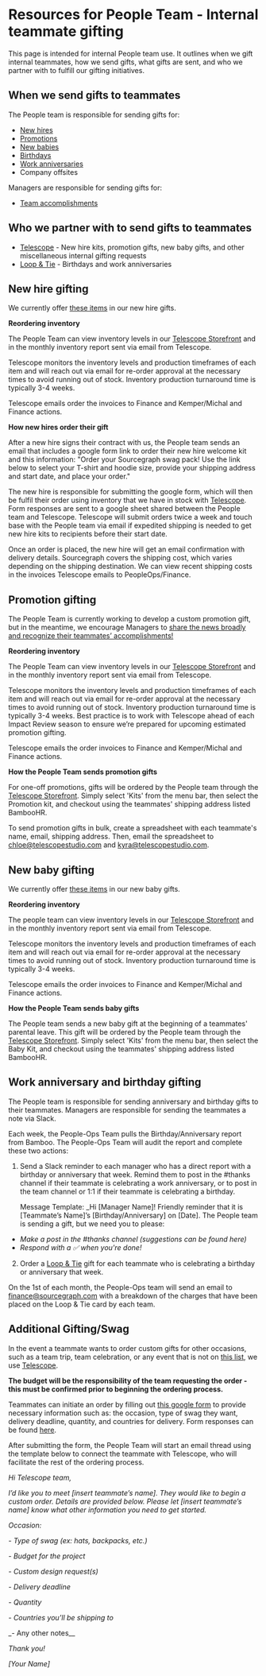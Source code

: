 # Resources for People Team - Internal teammate gifting

This page is intended for internal People team use. It outlines when we gift internal teammates, how we send gifts, what gifts are sent, and who we partner with to fulfill our gifting initiatives.

## When we send gifts to teammates

The People team is responsible for sending gifts for:

- [New hires](internal-swag.md#New-hire-gifting)
- [Promotions](internal-swag.md#Promotion-gifting)
- [New babies](internal-swag.md#New-baby-gifting)
- [Birthdays](internal-swag.md#Work-anniversary-and-birthday-gifting)
- [Work anniversaries](internal-swag.md#Work-anniversary-and-birthday-gifting)
- Company offsites

Managers are responsible for sending gifts for:

- [Team accomplishments](internal-swag.md#Additional-Gifting/Swag)

## Who we partner with to send gifts to teammates

- [Telescope](https://www.telescopestudio.com/) - New hire kits, promotion gifts, new baby gifts, and other miscellaneous internal gifting requests
- [Loop & Tie](https://www.loopandtie.com/) - Birthdays and work anniversaries

## New hire gifting

We currently offer [these items](../../../../benefits-pay-perks/benefits-perks/celebrate.md#new-hires) in our new hire gifts.

**Reordering inventory**

The People Team can view inventory levels in our [Telescope Storefront](https://sourcegraph.telescopestudio.com/) and in the monthly inventory report sent via email from Telescope.

Telescope monitors the inventory levels and production timeframes of each item and will reach out via email for re-order approval at the necessary times to avoid running out of stock. Inventory production turnaround time is typically 3-4 weeks.

Telescope emails order the invoices to Finance and Kemper/Michal and Finance actions.

**How new hires order their gift**

After a new hire signs their contract with us, the People team sends an email that includes a google form link to order their new hire welcome kit and this information: "Order your Sourcegraph swag pack! Use the link below to select your T-shirt and hoodie size, provide your shipping address and start date, and place your order."

The new hire is responsible for submitting the google form, which will then be fulfil their order using inventory that we have in stock with [Telescope](https://www.telescopestudio.com/). Form responses are sent to a google sheet shared between the People team and Telescope. Telescope will submit orders twice a week and touch base with the People team via email if expedited shipping is needed to get new hire kits to recipients before their start date.

Once an order is placed, the new hire will get an email confirmation with delivery details. Sourcegraph covers the shipping cost, which varies depending on the shipping destination. We can view recent shipping costs in the invoices Telescope emails to PeopleOps/Finance.

## Promotion gifting

The People Team is currently working to develop a custom promotion gift, but in the meantime, we encourage Managers to [share the news broadly and recognize their teammates’ accomplishments!](../../../../benefits-pay-perks/benefits-perks/celebrate.md#promotions)

**Reordering inventory**

The People Team can view inventory levels in our [Telescope Storefront](https://sourcegraph.telescopestudio.com/) and in the monthly inventory report sent via email from Telescope.

Telescope monitors the inventory levels and production timeframes of each item and will reach out via email for re-order approval at the necessary times to avoid running out of stock. Inventory production turnaround time is typically 3-4 weeks. Best practice is to work with Telescope ahead of each Impact Review season to ensure we’re prepared for upcoming estimated promotion gifting.

Telescope emails the order invoices to Finance and Kemper/Michal and Finance actions.

**How the People Team sends promotion gifts**

For one-off promotions, gifts will be ordered by the People team through the [Telescope Storefront](https://sourcegraph.telescopestudio.com/). Simply select 'Kits' from the menu bar, then select the Promotion kit, and checkout using the teammates' shipping address listed BambooHR.

To send promotion gifts in bulk, create a spreadsheet with each teammate's name, email, shipping address. Then, email the spreadsheet to chloe@telescopestudio.com and kyra@telescopestudio.com.

## New baby gifting

We currently offer [these items](../../../../benefits-pay-perks/benefits-perks/celebrate.md#new-babies) in our new baby gifts.

**Reordering inventory**

The people team can view inventory levels in our [Telescope Storefront](https://sourcegraph.telescopestudio.com/) and in the monthly inventory report sent via email from Telescope.

Telescope monitors the inventory levels and production timeframes of each item and will reach out via email for re-order approval at the necessary times to avoid running out of stock. Inventory production turnaround time is typically 3-4 weeks.

Telescope emails the order invoices to Finance and Kemper/Michal and Finance actions.

**How the People Team sends baby gifts**

The People team sends a new baby gift at the beginning of a teammates' parental leave. This gift will be ordered by the People team through the [Telescope Storefront](https://sourcegraph.telescopestudio.com/). Simply select 'Kits' from the menu bar, then select the Baby Kit, and checkout using the teammates' shipping address listed BambooHR.

## Work anniversary and birthday gifting

The People team is responsible for sending anniversary and birthday gifts to their teammates. Managers are responsible for sending the teammates a note via Slack.

Each week, the People-Ops Team pulls the Birthday/Anniversary report from Bamboo. The People-Ops Team will audit the report and complete these two actions:

1. Send a Slack reminder to each manager who has a direct report with a birthday or anniversary that week. Remind them to post in the #thanks channel if their teammate is celebrating a work anniversary, or to post in the team channel or 1:1 if their teammate is celebrating a birthday.

   Message Template: \_Hi [Manager Name]! Friendly reminder that it is [Teammate’s Name]’s [Birthday/Anniversary] on [Date]. The People team is sending a gift, but we need you to please:

- _Make a post in the #thanks channel (suggestions can be found here)_
- _Respond with a :white_check_mark: when you're done!_

2. Order a [Loop & Tie](../../../../benefits-pay-perks/benefits-perks/celebrate.md#loop--tie) gift for each teammate who is celebrating a birthday or anniversary that week.

On the 1st of each month, the People-Ops team will send an email to finance@sourcegraph.com with a breakdown of the charges that have been placed on the Loop & Tie card by each team.

## Additional Gifting/Swag

In the event a teammate wants to order custom gifts for other occasions, such as a team trip, team celebration, or any event that is not on [this list](../../../../benefits-pay-perks/benefits-perks/celebrate.md#when-we-send-gifts-to-teammates), we use [Telescope](https://www.telescopestudio.com/).

**The budget will be the responsibility of the team requesting the order - this must be confirmed prior to beginning the ordering process.**

Teammates can initiate an order by filling out [this google form](https://docs.google.com/forms/d/e/1FAIpQLScCBlGZA4HOEi3oh-uEQt2NaK9wh8qtWlVzfIAavkTJQQxz0w/viewform) to provide necessary information such as: the occasion, type of swag they want, delivery deadline, quantity, and countries for delivery. Form responses can be found [here](https://docs.google.com/forms/d/1YUz8_Bbd9H-Kip00da50iB_xZqQuQhSu7Y-1ghbI_jE/edit#responses).

After submitting the form, the People Team will start an email thread using the template below to connect the teammate with Telescope, who will facilitate the rest of the ordering process.

_Hi Telescope team,_

_I’d like you to meet [insert teammate’s name]. They would like to begin a custom order. Details are provided below. Please let [insert teammate’s name] know what other information you need to get started._

_Occasion:_

_- Type of swag (ex: hats, backpacks, etc.)_

_- Budget for the project_

_- Custom design request(s)_

_- Delivery deadline_

_- Quantity_

_- Countries you’ll be shipping to_

\_- Any other notes\_\_

_Thank you!_

_[Your Name]_

